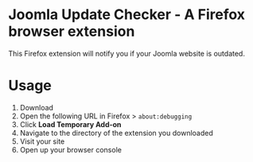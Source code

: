 # Joomla Update Checker - A Firefox browser extension

This Firefox extension will notify you if your Joomla website is outdated.

# Usage

1. Download
2. Open the following URL in Firefox > `about:debugging`
3. Click **Load Temporary Add-on**
4. Navigate to the directory of the extension you downloaded
5. Visit your site
6. Open up your browser console
